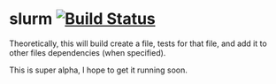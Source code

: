 slurm [![Build Status](http://img.shields.io/travis-ci/wlabranche/slurm.svg?branch=master&style=flat)](https://travis-ci.org/wlabranche/cast)
====
Theoretically, this will build create a file, tests for that file, and add it to other files dependencies (when specified).

This is super alpha, I hope to get it running soon.
